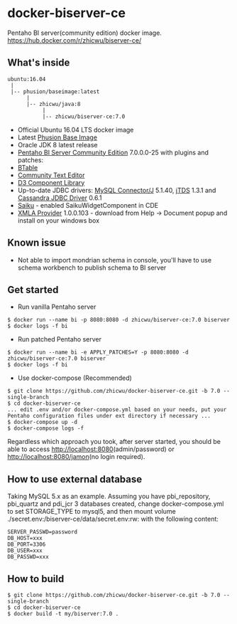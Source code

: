 # docker-biserver-ce
Pentaho BI server(community edition) docker image. https://hub.docker.com/r/zhicwu/biserver-ce/

## What's inside
```
ubuntu:16.04
 |
 |-- phusion/baseimage:latest
      |
      |-- zhicwu/java:8
           |
           |-- zhicwu/biserver-ce:7.0
```
* Official Ubuntu 16.04 LTS docker image
* Latest [Phusion Base Image](https://github.com/phusion/baseimage-docker)
* Oracle JDK 8 latest release
* [Pentaho BI Server Community Edition](http://community.pentaho.com/) 7.0.0.0-25 with plugins and patches:
 * [BTable](https://sourceforge.net/projects/btable/)
 * [Community Text Editor](http://www.webdetails.pt/ctools/cte/)
 * [D3 Component Library](https://github.com/webdetails/d3ComponentLibrary)
 * Up-to-date JDBC drivers: [MySQL Connector/J](http://dev.mysql.com/downloads/connector/j/) 5.1.40, [jTDS](https://sourceforge.net/projects/jtds/) 1.3.1 and [Cassandra JDBC Driver](https://github.com/zhicwu/cassandra-jdbc-driver) 0.6.1
 * [Saiku](http://community.meteorite.bi/) - enabled SaikuWidgetComponent in CDE
 * [XMLA Provider](https://sourceforge.net/projects/xmlaconnect/) 1.0.0.103 - download from Help -> Document popup and install on your windows box

## Known issue
- Not able to import mondrian schema in console, you'll have to use schema workbench to publish schema to BI server

## Get started
- Run vanilla Pentaho server
```
$ docker run --name bi -p 8080:8080 -d zhicwu/biserver-ce:7.0 biserver
$ docker logs -f bi
```
- Run patched Pentaho server
```
$ docker run --name bi -e APPLY_PATCHES=Y -p 8080:8080 -d zhicwu/biserver-ce:7.0 biserver
$ docker logs -f bi
```
- Use docker-compose (Recommended)
```
$ git clone https://github.com/zhicwu/docker-biserver-ce.git -b 7.0 --single-branch
$ cd docker-biserver-ce
... edit .env and/or docker-compose.yml based on your needs, put your Pentaho configuration files under ext directory if necessary ...
$ docker-compose up -d
$ docker-compose logs -f
```
Regardless which approach you took, after server started, you should be able to access [http://localhost:8080](http://localhost:8080)(admin/password) or [http://localhost:8080/jamon](http://localhost:8080/jamon)(no login required).

## How to use external database
Taking MySQL 5.x as an example. Assuming you have pbi_repository, pbi_quartz and pdi_jcr 3 databases created, change docker-compose.yml to set STORAGE_TYPE to mysql5, and then mount volume ./secret.env:/biserver-ce/data/secret.env:rw: with the following content:
```
SERVER_PASSWD=password
DB_HOST=xxx
DB_PORT=3306
DB_USER=xxx
DB_PASSWD=xxx
```

## How to build
```
$ git clone https://github.com/zhicwu/docker-biserver-ce.git -b 7.0 --single-branch
$ cd docker-biserver-ce
$ docker build -t my/biserver:7.0 .
```
